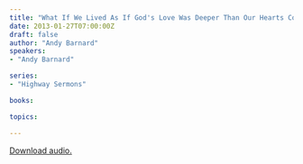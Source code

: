 ```yaml
---
title: "What If We Lived As If God's Love Was Deeper Than Our Hearts Could Fathom?"
date: 2013-01-27T07:00:00Z
draft: false
author: "Andy Barnard"
speakers:
- "Andy Barnard"

series:
- "Highway Sermons"

books:

topics:

---
```

[Download audio.](https://s3.amazonaws.com/highway/sermons/2013_01/27_What_If_We_Lived_As_If_Gods_Love__.mp3)